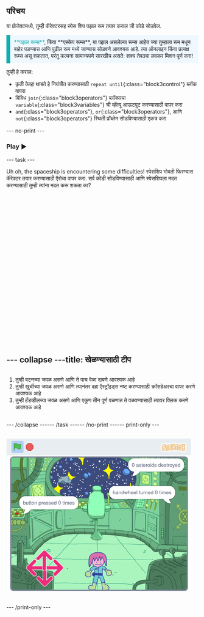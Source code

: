 ## परिचय

या प्रोजेक्टमध्ये, तुम्ही कॅरेक्टरसह स्पेस शिप पझल रूम तयार कराल जी कोडे सोडवेल.

<p style="border-left: solid; border-width:10px; border-color: #0faeb0; background-color: aliceblue; padding: 10px;">
<span style="color: #0faeb0">**पझल रूम्स**</span>, किंवा **एस्केप रूम्स**, या पझल असलेल्या रूम्स आहेत ज्या तुम्हाला रूम मधून बाहेर पडण्यास आणि पुढील रूम मध्ये जाण्यास सोडवणे आवश्यक आहे. त्या ऑनलाइन किंवा प्रत्यक्ष रूम्स असू शकतात, परंतु कल्पना सामान्यपणे सारखीच असते: शक्य तेवढ्या लवकर मिशन पूर्ण करा!
</p>

तुम्ही हे कराल:
+ कृती केव्हा थांबते हे नियंत्रीत करण्यासाठी `repeat until`{:class="block3control"} ब्लॉक वापरा
+ विविध `join`{:class="block3operators"} ब्लॉक्सचा `variable`{:class="block3variables"} ची व्हॅल्यू आऊटपुट करण्यासाठी वापर करा
+ `and`{:class="block3operators"}, `or`{:class="block3operators"}, आणि `not`{:class="block3operators"} स्थिती प्रॉब्लेम सोडविण्यासाठी एकत्र करा

--- no-print ---

### Play ▶️

--- task ---

<div style="display: flex; flex-wrap: wrap">
<div style="flex-basis: 175px; flex-grow: 1">  
Uh oh, the spaceship is encountering some difficulties! स्पेसशिप भोवती फिरण्यास कॅरेक्टर तयार करण्यासाठी ऍरोचा वापर करा. सर्व कोडी सोडविण्यासाठी आणि स्पेसशिपला मदत करण्यासाठी तुम्ही त्यांना मदत करू शकता का?
</div>
<div>
<div class="scratch-preview" style="margin-left: 15px;">
  <iframe allowtransparency="true" width="485" height="402" src="" frameborder="0"></iframe>
</div>

</div>

--- collapse ---
---
title: खेळण्यासाठी टीप
---

1. तुम्ही बटनच्या जवळ असणे आणि ते पाच वेळा दाबणे आवश्यक आहे
2. तुम्ही खुर्चीच्या जवळ असणे आणि त्यानंतर दहा ऍस्ट्रॉइड्स नष्ट करण्यासाठी क्रॉसहेअरचा वापर करणे आवश्यक आहे
3. तुम्ही हँडव्हीलच्या जवळ असणे आणि एकूण तीन पूर्ण वळणात ते वळवण्यासाठी त्यावर क्लिक करणे आवश्यक आहे


--- /collapse ---

--- /task ---

--- /no-print ---

--- print-only ---

![पूर्ण केलेला प्रोजेक्ट](images/showcase_static.png)

--- /print-only ---


